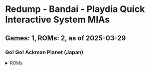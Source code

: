 # Redump - Bandai - Playdia Quick Interactive System MIAs
## Games: 1, ROMs: 2, as of 2025-03-29

### Go! Go! Ackman Planet (Japan)
<details>
<summary>ROMs</summary>

- Go! Go! Ackman Planet (Japan) (Track 1).bin, CRC: 1cbf2c16
- Go! Go! Ackman Planet (Japan) (Track 2).bin, CRC: f1974e93
</details>

